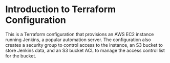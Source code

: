 # Introduction to Terraform Configuration

This is a Terraform configuration that provisions an AWS EC2 instance running Jenkins, a popular automation server. The configuration also creates a security group to control access to the instance, an S3 bucket to store Jenkins data, and an S3 bucket ACL to manage the access control list for the bucket.
